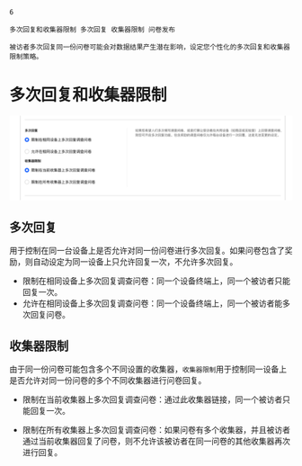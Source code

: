 ```index
6
```
```tag
多次回复和收集器限制 多次回复 收集器限制 问卷发布
```
```summary
被访者多次回复同一份问卷可能会对数据结果产生潜在影响，设定您个性化的多次回复和收集器限制策略。
```
# 多次回复和收集器限制

<img src='../assets/surveyCollector/06multiAnswer/multiAnswer.png'>

## 多次回复
用于控制在同一台设备上是否允许对同一份问卷进行多次回复。如果问卷包含了奖励，则自动设定为同一设备上只允许回复一次，不允许多次回复。

+ 限制在相同设备上多次回复调查问卷：同一个设备终端上，同一个被访者只能回复一次。
+ 允许在相同设备上多次回复调查问卷：同一个设备终端上，同一个被访者能多次回复问卷。

## 收集器限制
由于同一份问卷可能包含多个不同设置的收集器，`收集器限制`用于控制同一设备上是否允许对同一份问卷的多个不同收集器进行问卷回复。

+ 限制在当前收集器上多次回复调查问卷：通过此收集器链接，同一个被访者只能回复一次。
  
+ 限制在所有收集器上多次回复调查问卷：如果问卷有多个收集器，并且被访者通过当前收集器回复了问卷，则不允许该被访者在同一问卷的其他收集器再次进行回复。